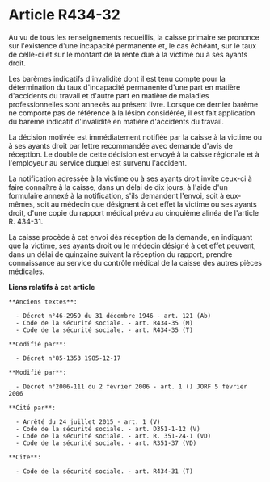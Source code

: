 # Article R434-32

Au vu de tous les renseignements recueillis, la caisse primaire se prononce sur l'existence d'une incapacité permanente et,
le cas échéant, sur le taux de celle-ci et sur le montant de la rente due à la victime ou à ses ayants droit. 

Les barèmes indicatifs d'invalidité dont il est tenu compte pour la détermination du taux d'incapacité permanente d'une part
en matière d'accidents du travail et d'autre part en matière de maladies professionnelles sont annexés au présent livre.
Lorsque ce dernier barème ne comporte pas de référence à la lésion considérée, il est fait application du barème indicatif
d'invalidité en matière d'accidents du travail.

La décision motivée est immédiatement notifiée par la caisse à la victime ou à ses ayants droit par lettre recommandée avec
demande d'avis de réception. Le double de cette décision est envoyé à la caisse régionale et à l'employeur au service duquel
est survenu l'accident. 

La notification adressée à la victime ou à ses ayants droit invite ceux-ci à faire connaître à la caisse, dans un délai de
dix jours, à l'aide d'un formulaire annexé à la notification, s'ils demandent l'envoi, soit à eux-mêmes, soit au médecin que
désignent à cet effet la victime ou ses ayants droit, d'une copie du rapport médical prévu au cinquième alinéa de l'article
R. 434-31.

La caisse procède à cet envoi dès réception de la demande, en indiquant que la victime, ses ayants droit ou le médecin
désigné à cet effet peuvent, dans un délai de quinzaine suivant la réception du rapport, prendre connaissance au service du
contrôle médical de la caisse des autres pièces médicales.

**Liens relatifs à cet article**

	**Anciens textes**:

	  - Décret n°46-2959 du 31 décembre 1946 - art. 121 (Ab)
	  - Code de la sécurité sociale. - art. R434-35 (M)
	  - Code de la sécurité sociale. - art. R434-35 (T)

	**Codifié par**:

	  - Décret n°85-1353 1985-12-17

	**Modifié par**:

	  - Décret n°2006-111 du 2 février 2006 - art. 1 () JORF 5 février 2006

	**Cité par**:

	  - Arrêté du 24 juillet 2015 - art. 1 (V)
	  - Code de la sécurité sociale. - art. D351-1-12 (V)
	  - Code de la sécurité sociale. - art. R. 351-24-1 (VD)
	  - Code de la sécurité sociale. - art. R351-37 (VD)

	**Cite**:

	  - Code de la sécurité sociale. - art. R434-31 (T)
